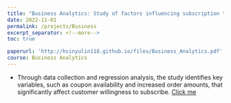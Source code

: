 ```yaml
---
title: "Business Analytics: Study of factors influencing subscription to Uber Eats membership"
date: 2022-11-01
permalink: /projects/Business
excerpt_separator: <!--more-->
toc: true

paperurl: 'http://hsinyulin118.github.io/files/Business_Analytics.pdf'
course: Business Analytics
---
```




<!-- ---
title: "A Bridge-based Compression Algorithm for Topological Quantum Circuits [DAC 2021] [TCAD 2022]"
collection: Quantum-related
type: "Quantum-related"
permalink: /projects/bridge
venue: "Electronic Design Automation Lab (Prof. Yao-Wen Chang)"
date: 2019-11-01
location: "National Taiwan University, Taiwan"
--- -->
* Through data collection and regression analysis, the study identifies key variables, such as coupon availability and increased order amounts, that significantly affect customer willingness to subscribe.
[Click me](http://hsinyulin118.github.io/files/Business_Analytics.pdf)
<!--more-->

<!-- [More information here]() -->



